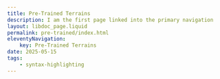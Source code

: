```yaml
---
title: Pre-Trained Terrains
description: I am the first page linked into the primary navigation
layout: libdoc_page.liquid
permalink: pre-trained/index.html
eleventyNavigation:
    key: Pre-Trained Terrains
date: 2025-05-15
tags:
    - syntax-highlighting
---
```


<!-- Howdy! I am the first page! Let’s go to [child page](/hello-child.md "Go to hello child").

```markdown
Howdy! I am the first page! Let’s go to [child page](/hello-child.md "Go to hello child").
``` -->
